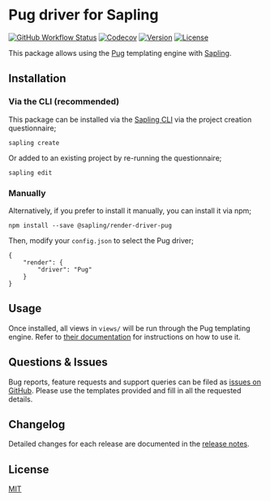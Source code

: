 # Pug driver for Sapling

<a href="https://github.com/saplingjs/render-driver-pug/actions"><img src="https://img.shields.io/github/workflow/status/saplingjs/render-driver-pug/CI" alt="GitHub Workflow Status"></a>
<a href="https://app.codecov.io/gh/saplingjs/render-driver-pug"><img src="https://img.shields.io/codecov/c/gh/saplingjs/render-driver-pug?token=E3NRW4IJW9" alt="Codecov"></a>
<a href="https://www.npmjs.com/package/@sapling/render-driver-pug"><img src="https://img.shields.io/npm/v/@sapling/render-driver-pug.svg?sanitize=true" alt="Version"></a>
<a href="https://github.com/saplingjs/render-driver-pug/blob/master/LICENSE"><img src="https://img.shields.io/npm/l/@sapling/render-driver-pug.svg?sanitize=true" alt="License"></a>

This package allows using the [Pug](https://pugjs.org/) templating engine with [Sapling](https://github.com/saplingjs/sapling/).


## Installation

### Via the CLI (recommended)

This package can be installed via the [Sapling CLI](https://saplingjs.com/docs/#/cli) via the project creation questionnaire;

    sapling create

Or added to an existing project by re-running the questionnaire;

    sapling edit


### Manually

Alternatively, if you prefer to install it manually, you can install it via npm;

    npm install --save @sapling/render-driver-pug

Then, modify your `config.json` to select the Pug driver;

    {
        "render": {
            "driver": "Pug"
        }
    }


## Usage

Once installed, all views in `views/` will be run through the Pug templating engine.  Refer to [their documentation](https://pugjs.org/) for instructions on how to use it.


## Questions & Issues

Bug reports, feature requests and support queries can be filed as [issues on GitHub](https://github.com/saplingjs/render-driver-pug/issues).  Please use the templates provided and fill in all the requested details.


## Changelog

Detailed changes for each release are documented in the [release notes](https://github.com/saplingjs/render-driver-pug/releases).


## License

[MIT](https://opensource.org/licenses/MIT)

